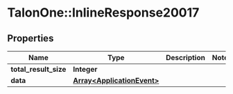 # TalonOne::InlineResponse20017

## Properties
Name | Type | Description | Notes
------------ | ------------- | ------------- | -------------
**total_result_size** | **Integer** |  | 
**data** | [**Array&lt;ApplicationEvent&gt;**](ApplicationEvent.md) |  | 


